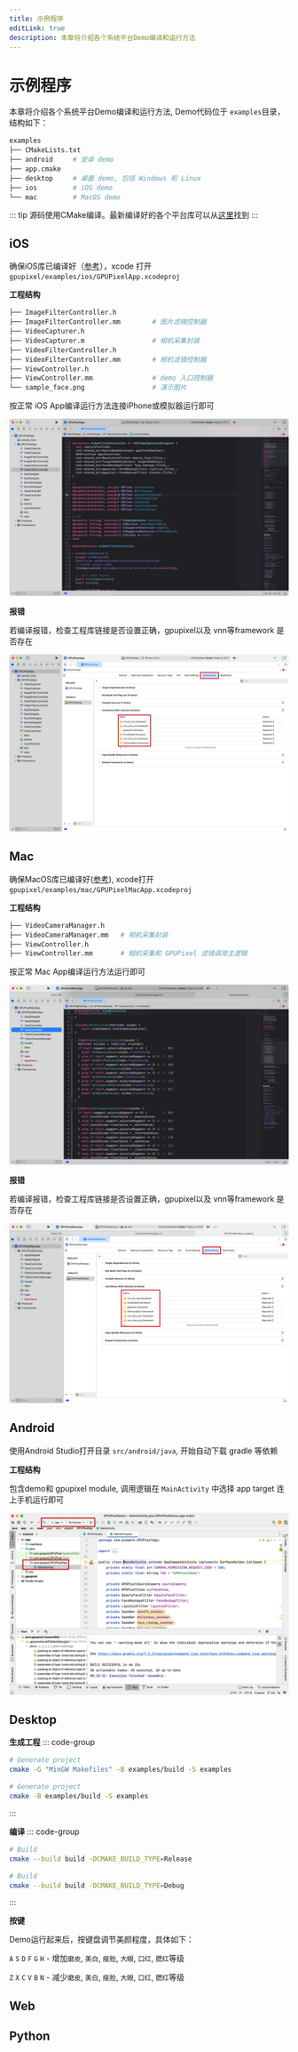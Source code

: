 ```yaml
---
title: 示例程序
editLink: true
description: 本章将介绍各个系统平台Demo编译和运行方法
---
```


# 示例程序

本章将介绍各个系统平台Demo编译和运行方法, Demo代码位于 `examples`目录，结构如下：
```bash
examples
├── CMakeLists.txt
├── android     # 安卓 demo
├── app.cmake   
├── desktop     # 桌面 demo, 包括 Windows 和 Linux
├── ios         # iOS demo
└── mac         # MacOS demo
```

::: tip
源码使用CMake编译。最新编译好的各个平台库可以从[这里](https://github.com/pixpark/gpupixel/releases/latest)找到
:::

## iOS
确保iOS库已编译好（[参考](build#ios)），xcode 打开 `gpupixel/examples/ios/GPUPixelApp.xcodeproj`

**工程结构**

```bash
├── ImageFilterController.h         
├── ImageFilterController.mm        # 图片滤镜控制器
├── VideoCapturer.h
├── VideoCapturer.m                 # 相机采集封装
├── VideoFilterController.h
├── VideoFilterController.mm        # 相机滤镜控制器
├── ViewController.h
├── ViewController.mm               # demo 入口控制器
└── sample_face.png                 # 演示图片
```

按正常 iOS App编译运行方法连接iPhone或模拟器运行即可

![](../../image/ios-demo-project.png)

**报错**

若编译报错，检查工程库链接是否设置正确，gpupixel以及 vnn等framework 是否存在

![](../../image/ios-project-link.png)

## Mac
确保MacOS库已编译好([参考](build#mac)), xcode打开 `gpupixel/examples/mac/GPUPixelMacApp.xcodeproj`

**工程结构**

```bash
├── VideoCameraManager.h
├── VideoCameraManager.mm   # 相机采集封装
├── ViewController.h
├── ViewController.mm       # 相机采集和 GPUPixel 滤镜调用主逻辑
```

按正常 Mac App编译运行方法运行即可

![](../../image/mac-demo-project.png)

**报错**

若编译报错，检查工程库链接是否设置正确，gpupixel以及 vnn等framework 是否存在

![](../../image/mac-demo-link.png)

## Android

使用Android Studio打开目录 `src/android/java`, 开始自动下载 gradle 等依赖

**工程结构**

包含demo和 gpupixel module, 调用逻辑在 `MainActivity` 中选择 app target 连上手机运行即可

![](../../image/android-demo.png)

## Desktop


**生成工程**
::: code-group
```bash [Windows]
# Generate project
cmake -G "MinGW Makefiles" -B examples/build -S examples
```
```bash [Linux]
# Generate project
cmake -B examples/build -S examples
```
:::

**编译**
::: code-group

```bash [Release]
# Build
cmake --build build -DCMAKE_BUILD_TYPE=Release
```

```bash [Debug]
# Build
cmake --build build -DCMAKE_BUILD_TYPE=Debug 
```
:::
 
**按键**

Demo运行起来后，按键盘调节美颜程度，具体如下：

`A` `S` `D` `F` `G` `H` - 增加`磨皮`, `美白`, `瘦脸`, `大眼`, `口红`, `腮红`等级

`Z` `X` `C` `V` `B` `N` - 减少`磨皮`, `美白`, `瘦脸`, `大眼`, `口红`, `腮红`等级 


## Web


## Python

